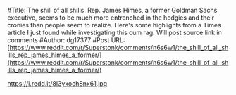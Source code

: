 #Title: The shill of all shills. Rep. James Himes, a former Goldman Sachs executive, seems to be much more entrenched in the hedgies and their cronies than people seem to realize. Here's some highlights from a Times article I just found while investigating this cum rag. Will post source link in comments
#Author: dg17377
#Post URL: [https://www.reddit.com/r/Superstonk/comments/n6s6w1/the_shill_of_all_shills_rep_james_himes_a_former/](https://www.reddit.com/r/Superstonk/comments/n6s6w1/the_shill_of_all_shills_rep_james_himes_a_former/)


https://i.redd.it/8l3yxoch8nx61.jpg